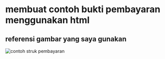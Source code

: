 # membuat contoh bukti pembayaran menggunakan html

## referensi gambar yang saya gunakan

![contoh struk pembayaran](https://feb.umri.ac.id/wp-content/uploads/2021/06/bukti-bayar-TA-1.jpeg)
